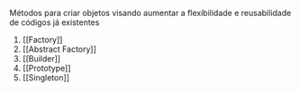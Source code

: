 Métodos para criar objetos visando aumentar a flexibilidade e reusabilidade de códigos já existentes

1. [[Factory]]
2. [[Abstract Factory]]
3.  [[Builder]]
4. [[Prototype]]
5. [[Singleton]]

